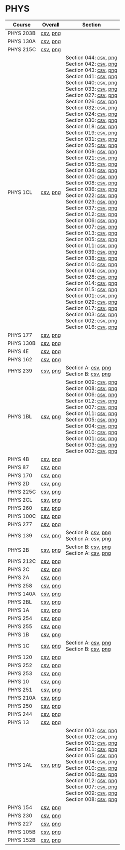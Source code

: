 # PHYS

| Course | Overall | Section |
| ------ | ------- | ------- |
| PHYS 203B | [csv](https://github.com/UCSD-Historical-Enrollment-Data//Users/ryanbatubara/Desktop/2024Spring/blob/main/overall/PHYS%20203B.csv), [png](https://raw.githubusercontent.com/UCSD-Historical-Enrollment-Data//Users/ryanbatubara/Desktop/2024Spring/main/plot_overall/PHYS%20203B.png) |  |
| PHYS 130A | [csv](https://github.com/UCSD-Historical-Enrollment-Data//Users/ryanbatubara/Desktop/2024Spring/blob/main/overall/PHYS%20130A.csv), [png](https://raw.githubusercontent.com/UCSD-Historical-Enrollment-Data//Users/ryanbatubara/Desktop/2024Spring/main/plot_overall/PHYS%20130A.png) |  |
| PHYS 215C | [csv](https://github.com/UCSD-Historical-Enrollment-Data//Users/ryanbatubara/Desktop/2024Spring/blob/main/overall/PHYS%20215C.csv), [png](https://raw.githubusercontent.com/UCSD-Historical-Enrollment-Data//Users/ryanbatubara/Desktop/2024Spring/main/plot_overall/PHYS%20215C.png) |  |
| PHYS 1CL | [csv](https://github.com/UCSD-Historical-Enrollment-Data//Users/ryanbatubara/Desktop/2024Spring/blob/main/overall/PHYS%201CL.csv), [png](https://raw.githubusercontent.com/UCSD-Historical-Enrollment-Data//Users/ryanbatubara/Desktop/2024Spring/main/plot_overall/PHYS%201CL.png) | Section 044: [csv](https://github.com/UCSD-Historical-Enrollment-Data//Users/ryanbatubara/Desktop/2024Spring/blob/main/section/PHYS%201CL_044.csv), [png](https://raw.githubusercontent.com/UCSD-Historical-Enrollment-Data//Users/ryanbatubara/Desktop/2024Spring/main/plot_section/PHYS%201CL_044.png)<br>Section 042: [csv](https://github.com/UCSD-Historical-Enrollment-Data//Users/ryanbatubara/Desktop/2024Spring/blob/main/section/PHYS%201CL_042.csv), [png](https://raw.githubusercontent.com/UCSD-Historical-Enrollment-Data//Users/ryanbatubara/Desktop/2024Spring/main/plot_section/PHYS%201CL_042.png)<br>Section 043: [csv](https://github.com/UCSD-Historical-Enrollment-Data//Users/ryanbatubara/Desktop/2024Spring/blob/main/section/PHYS%201CL_043.csv), [png](https://raw.githubusercontent.com/UCSD-Historical-Enrollment-Data//Users/ryanbatubara/Desktop/2024Spring/main/plot_section/PHYS%201CL_043.png)<br>Section 041: [csv](https://github.com/UCSD-Historical-Enrollment-Data//Users/ryanbatubara/Desktop/2024Spring/blob/main/section/PHYS%201CL_041.csv), [png](https://raw.githubusercontent.com/UCSD-Historical-Enrollment-Data//Users/ryanbatubara/Desktop/2024Spring/main/plot_section/PHYS%201CL_041.png)<br>Section 040: [csv](https://github.com/UCSD-Historical-Enrollment-Data//Users/ryanbatubara/Desktop/2024Spring/blob/main/section/PHYS%201CL_040.csv), [png](https://raw.githubusercontent.com/UCSD-Historical-Enrollment-Data//Users/ryanbatubara/Desktop/2024Spring/main/plot_section/PHYS%201CL_040.png)<br>Section 033: [csv](https://github.com/UCSD-Historical-Enrollment-Data//Users/ryanbatubara/Desktop/2024Spring/blob/main/section/PHYS%201CL_033.csv), [png](https://raw.githubusercontent.com/UCSD-Historical-Enrollment-Data//Users/ryanbatubara/Desktop/2024Spring/main/plot_section/PHYS%201CL_033.png)<br>Section 027: [csv](https://github.com/UCSD-Historical-Enrollment-Data//Users/ryanbatubara/Desktop/2024Spring/blob/main/section/PHYS%201CL_027.csv), [png](https://raw.githubusercontent.com/UCSD-Historical-Enrollment-Data//Users/ryanbatubara/Desktop/2024Spring/main/plot_section/PHYS%201CL_027.png)<br>Section 026: [csv](https://github.com/UCSD-Historical-Enrollment-Data//Users/ryanbatubara/Desktop/2024Spring/blob/main/section/PHYS%201CL_026.csv), [png](https://raw.githubusercontent.com/UCSD-Historical-Enrollment-Data//Users/ryanbatubara/Desktop/2024Spring/main/plot_section/PHYS%201CL_026.png)<br>Section 032: [csv](https://github.com/UCSD-Historical-Enrollment-Data//Users/ryanbatubara/Desktop/2024Spring/blob/main/section/PHYS%201CL_032.csv), [png](https://raw.githubusercontent.com/UCSD-Historical-Enrollment-Data//Users/ryanbatubara/Desktop/2024Spring/main/plot_section/PHYS%201CL_032.png)<br>Section 024: [csv](https://github.com/UCSD-Historical-Enrollment-Data//Users/ryanbatubara/Desktop/2024Spring/blob/main/section/PHYS%201CL_024.csv), [png](https://raw.githubusercontent.com/UCSD-Historical-Enrollment-Data//Users/ryanbatubara/Desktop/2024Spring/main/plot_section/PHYS%201CL_024.png)<br>Section 030: [csv](https://github.com/UCSD-Historical-Enrollment-Data//Users/ryanbatubara/Desktop/2024Spring/blob/main/section/PHYS%201CL_030.csv), [png](https://raw.githubusercontent.com/UCSD-Historical-Enrollment-Data//Users/ryanbatubara/Desktop/2024Spring/main/plot_section/PHYS%201CL_030.png)<br>Section 018: [csv](https://github.com/UCSD-Historical-Enrollment-Data//Users/ryanbatubara/Desktop/2024Spring/blob/main/section/PHYS%201CL_018.csv), [png](https://raw.githubusercontent.com/UCSD-Historical-Enrollment-Data//Users/ryanbatubara/Desktop/2024Spring/main/plot_section/PHYS%201CL_018.png)<br>Section 019: [csv](https://github.com/UCSD-Historical-Enrollment-Data//Users/ryanbatubara/Desktop/2024Spring/blob/main/section/PHYS%201CL_019.csv), [png](https://raw.githubusercontent.com/UCSD-Historical-Enrollment-Data//Users/ryanbatubara/Desktop/2024Spring/main/plot_section/PHYS%201CL_019.png)<br>Section 031: [csv](https://github.com/UCSD-Historical-Enrollment-Data//Users/ryanbatubara/Desktop/2024Spring/blob/main/section/PHYS%201CL_031.csv), [png](https://raw.githubusercontent.com/UCSD-Historical-Enrollment-Data//Users/ryanbatubara/Desktop/2024Spring/main/plot_section/PHYS%201CL_031.png)<br>Section 025: [csv](https://github.com/UCSD-Historical-Enrollment-Data//Users/ryanbatubara/Desktop/2024Spring/blob/main/section/PHYS%201CL_025.csv), [png](https://raw.githubusercontent.com/UCSD-Historical-Enrollment-Data//Users/ryanbatubara/Desktop/2024Spring/main/plot_section/PHYS%201CL_025.png)<br>Section 009: [csv](https://github.com/UCSD-Historical-Enrollment-Data//Users/ryanbatubara/Desktop/2024Spring/blob/main/section/PHYS%201CL_009.csv), [png](https://raw.githubusercontent.com/UCSD-Historical-Enrollment-Data//Users/ryanbatubara/Desktop/2024Spring/main/plot_section/PHYS%201CL_009.png)<br>Section 021: [csv](https://github.com/UCSD-Historical-Enrollment-Data//Users/ryanbatubara/Desktop/2024Spring/blob/main/section/PHYS%201CL_021.csv), [png](https://raw.githubusercontent.com/UCSD-Historical-Enrollment-Data//Users/ryanbatubara/Desktop/2024Spring/main/plot_section/PHYS%201CL_021.png)<br>Section 035: [csv](https://github.com/UCSD-Historical-Enrollment-Data//Users/ryanbatubara/Desktop/2024Spring/blob/main/section/PHYS%201CL_035.csv), [png](https://raw.githubusercontent.com/UCSD-Historical-Enrollment-Data//Users/ryanbatubara/Desktop/2024Spring/main/plot_section/PHYS%201CL_035.png)<br>Section 034: [csv](https://github.com/UCSD-Historical-Enrollment-Data//Users/ryanbatubara/Desktop/2024Spring/blob/main/section/PHYS%201CL_034.csv), [png](https://raw.githubusercontent.com/UCSD-Historical-Enrollment-Data//Users/ryanbatubara/Desktop/2024Spring/main/plot_section/PHYS%201CL_034.png)<br>Section 020: [csv](https://github.com/UCSD-Historical-Enrollment-Data//Users/ryanbatubara/Desktop/2024Spring/blob/main/section/PHYS%201CL_020.csv), [png](https://raw.githubusercontent.com/UCSD-Historical-Enrollment-Data//Users/ryanbatubara/Desktop/2024Spring/main/plot_section/PHYS%201CL_020.png)<br>Section 008: [csv](https://github.com/UCSD-Historical-Enrollment-Data//Users/ryanbatubara/Desktop/2024Spring/blob/main/section/PHYS%201CL_008.csv), [png](https://raw.githubusercontent.com/UCSD-Historical-Enrollment-Data//Users/ryanbatubara/Desktop/2024Spring/main/plot_section/PHYS%201CL_008.png)<br>Section 036: [csv](https://github.com/UCSD-Historical-Enrollment-Data//Users/ryanbatubara/Desktop/2024Spring/blob/main/section/PHYS%201CL_036.csv), [png](https://raw.githubusercontent.com/UCSD-Historical-Enrollment-Data//Users/ryanbatubara/Desktop/2024Spring/main/plot_section/PHYS%201CL_036.png)<br>Section 022: [csv](https://github.com/UCSD-Historical-Enrollment-Data//Users/ryanbatubara/Desktop/2024Spring/blob/main/section/PHYS%201CL_022.csv), [png](https://raw.githubusercontent.com/UCSD-Historical-Enrollment-Data//Users/ryanbatubara/Desktop/2024Spring/main/plot_section/PHYS%201CL_022.png)<br>Section 023: [csv](https://github.com/UCSD-Historical-Enrollment-Data//Users/ryanbatubara/Desktop/2024Spring/blob/main/section/PHYS%201CL_023.csv), [png](https://raw.githubusercontent.com/UCSD-Historical-Enrollment-Data//Users/ryanbatubara/Desktop/2024Spring/main/plot_section/PHYS%201CL_023.png)<br>Section 037: [csv](https://github.com/UCSD-Historical-Enrollment-Data//Users/ryanbatubara/Desktop/2024Spring/blob/main/section/PHYS%201CL_037.csv), [png](https://raw.githubusercontent.com/UCSD-Historical-Enrollment-Data//Users/ryanbatubara/Desktop/2024Spring/main/plot_section/PHYS%201CL_037.png)<br>Section 012: [csv](https://github.com/UCSD-Historical-Enrollment-Data//Users/ryanbatubara/Desktop/2024Spring/blob/main/section/PHYS%201CL_012.csv), [png](https://raw.githubusercontent.com/UCSD-Historical-Enrollment-Data//Users/ryanbatubara/Desktop/2024Spring/main/plot_section/PHYS%201CL_012.png)<br>Section 006: [csv](https://github.com/UCSD-Historical-Enrollment-Data//Users/ryanbatubara/Desktop/2024Spring/blob/main/section/PHYS%201CL_006.csv), [png](https://raw.githubusercontent.com/UCSD-Historical-Enrollment-Data//Users/ryanbatubara/Desktop/2024Spring/main/plot_section/PHYS%201CL_006.png)<br>Section 007: [csv](https://github.com/UCSD-Historical-Enrollment-Data//Users/ryanbatubara/Desktop/2024Spring/blob/main/section/PHYS%201CL_007.csv), [png](https://raw.githubusercontent.com/UCSD-Historical-Enrollment-Data//Users/ryanbatubara/Desktop/2024Spring/main/plot_section/PHYS%201CL_007.png)<br>Section 013: [csv](https://github.com/UCSD-Historical-Enrollment-Data//Users/ryanbatubara/Desktop/2024Spring/blob/main/section/PHYS%201CL_013.csv), [png](https://raw.githubusercontent.com/UCSD-Historical-Enrollment-Data//Users/ryanbatubara/Desktop/2024Spring/main/plot_section/PHYS%201CL_013.png)<br>Section 005: [csv](https://github.com/UCSD-Historical-Enrollment-Data//Users/ryanbatubara/Desktop/2024Spring/blob/main/section/PHYS%201CL_005.csv), [png](https://raw.githubusercontent.com/UCSD-Historical-Enrollment-Data//Users/ryanbatubara/Desktop/2024Spring/main/plot_section/PHYS%201CL_005.png)<br>Section 011: [csv](https://github.com/UCSD-Historical-Enrollment-Data//Users/ryanbatubara/Desktop/2024Spring/blob/main/section/PHYS%201CL_011.csv), [png](https://raw.githubusercontent.com/UCSD-Historical-Enrollment-Data//Users/ryanbatubara/Desktop/2024Spring/main/plot_section/PHYS%201CL_011.png)<br>Section 039: [csv](https://github.com/UCSD-Historical-Enrollment-Data//Users/ryanbatubara/Desktop/2024Spring/blob/main/section/PHYS%201CL_039.csv), [png](https://raw.githubusercontent.com/UCSD-Historical-Enrollment-Data//Users/ryanbatubara/Desktop/2024Spring/main/plot_section/PHYS%201CL_039.png)<br>Section 038: [csv](https://github.com/UCSD-Historical-Enrollment-Data//Users/ryanbatubara/Desktop/2024Spring/blob/main/section/PHYS%201CL_038.csv), [png](https://raw.githubusercontent.com/UCSD-Historical-Enrollment-Data//Users/ryanbatubara/Desktop/2024Spring/main/plot_section/PHYS%201CL_038.png)<br>Section 010: [csv](https://github.com/UCSD-Historical-Enrollment-Data//Users/ryanbatubara/Desktop/2024Spring/blob/main/section/PHYS%201CL_010.csv), [png](https://raw.githubusercontent.com/UCSD-Historical-Enrollment-Data//Users/ryanbatubara/Desktop/2024Spring/main/plot_section/PHYS%201CL_010.png)<br>Section 004: [csv](https://github.com/UCSD-Historical-Enrollment-Data//Users/ryanbatubara/Desktop/2024Spring/blob/main/section/PHYS%201CL_004.csv), [png](https://raw.githubusercontent.com/UCSD-Historical-Enrollment-Data//Users/ryanbatubara/Desktop/2024Spring/main/plot_section/PHYS%201CL_004.png)<br>Section 028: [csv](https://github.com/UCSD-Historical-Enrollment-Data//Users/ryanbatubara/Desktop/2024Spring/blob/main/section/PHYS%201CL_028.csv), [png](https://raw.githubusercontent.com/UCSD-Historical-Enrollment-Data//Users/ryanbatubara/Desktop/2024Spring/main/plot_section/PHYS%201CL_028.png)<br>Section 014: [csv](https://github.com/UCSD-Historical-Enrollment-Data//Users/ryanbatubara/Desktop/2024Spring/blob/main/section/PHYS%201CL_014.csv), [png](https://raw.githubusercontent.com/UCSD-Historical-Enrollment-Data//Users/ryanbatubara/Desktop/2024Spring/main/plot_section/PHYS%201CL_014.png)<br>Section 015: [csv](https://github.com/UCSD-Historical-Enrollment-Data//Users/ryanbatubara/Desktop/2024Spring/blob/main/section/PHYS%201CL_015.csv), [png](https://raw.githubusercontent.com/UCSD-Historical-Enrollment-Data//Users/ryanbatubara/Desktop/2024Spring/main/plot_section/PHYS%201CL_015.png)<br>Section 001: [csv](https://github.com/UCSD-Historical-Enrollment-Data//Users/ryanbatubara/Desktop/2024Spring/blob/main/section/PHYS%201CL_001.csv), [png](https://raw.githubusercontent.com/UCSD-Historical-Enrollment-Data//Users/ryanbatubara/Desktop/2024Spring/main/plot_section/PHYS%201CL_001.png)<br>Section 029: [csv](https://github.com/UCSD-Historical-Enrollment-Data//Users/ryanbatubara/Desktop/2024Spring/blob/main/section/PHYS%201CL_029.csv), [png](https://raw.githubusercontent.com/UCSD-Historical-Enrollment-Data//Users/ryanbatubara/Desktop/2024Spring/main/plot_section/PHYS%201CL_029.png)<br>Section 017: [csv](https://github.com/UCSD-Historical-Enrollment-Data//Users/ryanbatubara/Desktop/2024Spring/blob/main/section/PHYS%201CL_017.csv), [png](https://raw.githubusercontent.com/UCSD-Historical-Enrollment-Data//Users/ryanbatubara/Desktop/2024Spring/main/plot_section/PHYS%201CL_017.png)<br>Section 003: [csv](https://github.com/UCSD-Historical-Enrollment-Data//Users/ryanbatubara/Desktop/2024Spring/blob/main/section/PHYS%201CL_003.csv), [png](https://raw.githubusercontent.com/UCSD-Historical-Enrollment-Data//Users/ryanbatubara/Desktop/2024Spring/main/plot_section/PHYS%201CL_003.png)<br>Section 002: [csv](https://github.com/UCSD-Historical-Enrollment-Data//Users/ryanbatubara/Desktop/2024Spring/blob/main/section/PHYS%201CL_002.csv), [png](https://raw.githubusercontent.com/UCSD-Historical-Enrollment-Data//Users/ryanbatubara/Desktop/2024Spring/main/plot_section/PHYS%201CL_002.png)<br>Section 016: [csv](https://github.com/UCSD-Historical-Enrollment-Data//Users/ryanbatubara/Desktop/2024Spring/blob/main/section/PHYS%201CL_016.csv), [png](https://raw.githubusercontent.com/UCSD-Historical-Enrollment-Data//Users/ryanbatubara/Desktop/2024Spring/main/plot_section/PHYS%201CL_016.png) |
| PHYS 177 | [csv](https://github.com/UCSD-Historical-Enrollment-Data//Users/ryanbatubara/Desktop/2024Spring/blob/main/overall/PHYS%20177.csv), [png](https://raw.githubusercontent.com/UCSD-Historical-Enrollment-Data//Users/ryanbatubara/Desktop/2024Spring/main/plot_overall/PHYS%20177.png) |  |
| PHYS 130B | [csv](https://github.com/UCSD-Historical-Enrollment-Data//Users/ryanbatubara/Desktop/2024Spring/blob/main/overall/PHYS%20130B.csv), [png](https://raw.githubusercontent.com/UCSD-Historical-Enrollment-Data//Users/ryanbatubara/Desktop/2024Spring/main/plot_overall/PHYS%20130B.png) |  |
| PHYS 4E | [csv](https://github.com/UCSD-Historical-Enrollment-Data//Users/ryanbatubara/Desktop/2024Spring/blob/main/overall/PHYS%204E.csv), [png](https://raw.githubusercontent.com/UCSD-Historical-Enrollment-Data//Users/ryanbatubara/Desktop/2024Spring/main/plot_overall/PHYS%204E.png) |  |
| PHYS 162 | [csv](https://github.com/UCSD-Historical-Enrollment-Data//Users/ryanbatubara/Desktop/2024Spring/blob/main/overall/PHYS%20162.csv), [png](https://raw.githubusercontent.com/UCSD-Historical-Enrollment-Data//Users/ryanbatubara/Desktop/2024Spring/main/plot_overall/PHYS%20162.png) |  |
| PHYS 239 | [csv](https://github.com/UCSD-Historical-Enrollment-Data//Users/ryanbatubara/Desktop/2024Spring/blob/main/overall/PHYS%20239.csv), [png](https://raw.githubusercontent.com/UCSD-Historical-Enrollment-Data//Users/ryanbatubara/Desktop/2024Spring/main/plot_overall/PHYS%20239.png) | Section A: [csv](https://github.com/UCSD-Historical-Enrollment-Data//Users/ryanbatubara/Desktop/2024Spring/blob/main/section/PHYS%20239_A.csv), [png](https://raw.githubusercontent.com/UCSD-Historical-Enrollment-Data//Users/ryanbatubara/Desktop/2024Spring/main/plot_section/PHYS%20239_A.png)<br>Section B: [csv](https://github.com/UCSD-Historical-Enrollment-Data//Users/ryanbatubara/Desktop/2024Spring/blob/main/section/PHYS%20239_B.csv), [png](https://raw.githubusercontent.com/UCSD-Historical-Enrollment-Data//Users/ryanbatubara/Desktop/2024Spring/main/plot_section/PHYS%20239_B.png) |
| PHYS 1BL | [csv](https://github.com/UCSD-Historical-Enrollment-Data//Users/ryanbatubara/Desktop/2024Spring/blob/main/overall/PHYS%201BL.csv), [png](https://raw.githubusercontent.com/UCSD-Historical-Enrollment-Data//Users/ryanbatubara/Desktop/2024Spring/main/plot_overall/PHYS%201BL.png) | Section 009: [csv](https://github.com/UCSD-Historical-Enrollment-Data//Users/ryanbatubara/Desktop/2024Spring/blob/main/section/PHYS%201BL_009.csv), [png](https://raw.githubusercontent.com/UCSD-Historical-Enrollment-Data//Users/ryanbatubara/Desktop/2024Spring/main/plot_section/PHYS%201BL_009.png)<br>Section 008: [csv](https://github.com/UCSD-Historical-Enrollment-Data//Users/ryanbatubara/Desktop/2024Spring/blob/main/section/PHYS%201BL_008.csv), [png](https://raw.githubusercontent.com/UCSD-Historical-Enrollment-Data//Users/ryanbatubara/Desktop/2024Spring/main/plot_section/PHYS%201BL_008.png)<br>Section 006: [csv](https://github.com/UCSD-Historical-Enrollment-Data//Users/ryanbatubara/Desktop/2024Spring/blob/main/section/PHYS%201BL_006.csv), [png](https://raw.githubusercontent.com/UCSD-Historical-Enrollment-Data//Users/ryanbatubara/Desktop/2024Spring/main/plot_section/PHYS%201BL_006.png)<br>Section 012: [csv](https://github.com/UCSD-Historical-Enrollment-Data//Users/ryanbatubara/Desktop/2024Spring/blob/main/section/PHYS%201BL_012.csv), [png](https://raw.githubusercontent.com/UCSD-Historical-Enrollment-Data//Users/ryanbatubara/Desktop/2024Spring/main/plot_section/PHYS%201BL_012.png)<br>Section 007: [csv](https://github.com/UCSD-Historical-Enrollment-Data//Users/ryanbatubara/Desktop/2024Spring/blob/main/section/PHYS%201BL_007.csv), [png](https://raw.githubusercontent.com/UCSD-Historical-Enrollment-Data//Users/ryanbatubara/Desktop/2024Spring/main/plot_section/PHYS%201BL_007.png)<br>Section 011: [csv](https://github.com/UCSD-Historical-Enrollment-Data//Users/ryanbatubara/Desktop/2024Spring/blob/main/section/PHYS%201BL_011.csv), [png](https://raw.githubusercontent.com/UCSD-Historical-Enrollment-Data//Users/ryanbatubara/Desktop/2024Spring/main/plot_section/PHYS%201BL_011.png)<br>Section 005: [csv](https://github.com/UCSD-Historical-Enrollment-Data//Users/ryanbatubara/Desktop/2024Spring/blob/main/section/PHYS%201BL_005.csv), [png](https://raw.githubusercontent.com/UCSD-Historical-Enrollment-Data//Users/ryanbatubara/Desktop/2024Spring/main/plot_section/PHYS%201BL_005.png)<br>Section 004: [csv](https://github.com/UCSD-Historical-Enrollment-Data//Users/ryanbatubara/Desktop/2024Spring/blob/main/section/PHYS%201BL_004.csv), [png](https://raw.githubusercontent.com/UCSD-Historical-Enrollment-Data//Users/ryanbatubara/Desktop/2024Spring/main/plot_section/PHYS%201BL_004.png)<br>Section 010: [csv](https://github.com/UCSD-Historical-Enrollment-Data//Users/ryanbatubara/Desktop/2024Spring/blob/main/section/PHYS%201BL_010.csv), [png](https://raw.githubusercontent.com/UCSD-Historical-Enrollment-Data//Users/ryanbatubara/Desktop/2024Spring/main/plot_section/PHYS%201BL_010.png)<br>Section 001: [csv](https://github.com/UCSD-Historical-Enrollment-Data//Users/ryanbatubara/Desktop/2024Spring/blob/main/section/PHYS%201BL_001.csv), [png](https://raw.githubusercontent.com/UCSD-Historical-Enrollment-Data//Users/ryanbatubara/Desktop/2024Spring/main/plot_section/PHYS%201BL_001.png)<br>Section 003: [csv](https://github.com/UCSD-Historical-Enrollment-Data//Users/ryanbatubara/Desktop/2024Spring/blob/main/section/PHYS%201BL_003.csv), [png](https://raw.githubusercontent.com/UCSD-Historical-Enrollment-Data//Users/ryanbatubara/Desktop/2024Spring/main/plot_section/PHYS%201BL_003.png)<br>Section 002: [csv](https://github.com/UCSD-Historical-Enrollment-Data//Users/ryanbatubara/Desktop/2024Spring/blob/main/section/PHYS%201BL_002.csv), [png](https://raw.githubusercontent.com/UCSD-Historical-Enrollment-Data//Users/ryanbatubara/Desktop/2024Spring/main/plot_section/PHYS%201BL_002.png) |
| PHYS 4B | [csv](https://github.com/UCSD-Historical-Enrollment-Data//Users/ryanbatubara/Desktop/2024Spring/blob/main/overall/PHYS%204B.csv), [png](https://raw.githubusercontent.com/UCSD-Historical-Enrollment-Data//Users/ryanbatubara/Desktop/2024Spring/main/plot_overall/PHYS%204B.png) |  |
| PHYS 87 | [csv](https://github.com/UCSD-Historical-Enrollment-Data//Users/ryanbatubara/Desktop/2024Spring/blob/main/overall/PHYS%2087.csv), [png](https://raw.githubusercontent.com/UCSD-Historical-Enrollment-Data//Users/ryanbatubara/Desktop/2024Spring/main/plot_overall/PHYS%2087.png) |  |
| PHYS 170 | [csv](https://github.com/UCSD-Historical-Enrollment-Data//Users/ryanbatubara/Desktop/2024Spring/blob/main/overall/PHYS%20170.csv), [png](https://raw.githubusercontent.com/UCSD-Historical-Enrollment-Data//Users/ryanbatubara/Desktop/2024Spring/main/plot_overall/PHYS%20170.png) |  |
| PHYS 2D | [csv](https://github.com/UCSD-Historical-Enrollment-Data//Users/ryanbatubara/Desktop/2024Spring/blob/main/overall/PHYS%202D.csv), [png](https://raw.githubusercontent.com/UCSD-Historical-Enrollment-Data//Users/ryanbatubara/Desktop/2024Spring/main/plot_overall/PHYS%202D.png) |  |
| PHYS 225C | [csv](https://github.com/UCSD-Historical-Enrollment-Data//Users/ryanbatubara/Desktop/2024Spring/blob/main/overall/PHYS%20225C.csv), [png](https://raw.githubusercontent.com/UCSD-Historical-Enrollment-Data//Users/ryanbatubara/Desktop/2024Spring/main/plot_overall/PHYS%20225C.png) |  |
| PHYS 2CL | [csv](https://github.com/UCSD-Historical-Enrollment-Data//Users/ryanbatubara/Desktop/2024Spring/blob/main/overall/PHYS%202CL.csv), [png](https://raw.githubusercontent.com/UCSD-Historical-Enrollment-Data//Users/ryanbatubara/Desktop/2024Spring/main/plot_overall/PHYS%202CL.png) |  |
| PHYS 260 | [csv](https://github.com/UCSD-Historical-Enrollment-Data//Users/ryanbatubara/Desktop/2024Spring/blob/main/overall/PHYS%20260.csv), [png](https://raw.githubusercontent.com/UCSD-Historical-Enrollment-Data//Users/ryanbatubara/Desktop/2024Spring/main/plot_overall/PHYS%20260.png) |  |
| PHYS 100C | [csv](https://github.com/UCSD-Historical-Enrollment-Data//Users/ryanbatubara/Desktop/2024Spring/blob/main/overall/PHYS%20100C.csv), [png](https://raw.githubusercontent.com/UCSD-Historical-Enrollment-Data//Users/ryanbatubara/Desktop/2024Spring/main/plot_overall/PHYS%20100C.png) |  |
| PHYS 277 | [csv](https://github.com/UCSD-Historical-Enrollment-Data//Users/ryanbatubara/Desktop/2024Spring/blob/main/overall/PHYS%20277.csv), [png](https://raw.githubusercontent.com/UCSD-Historical-Enrollment-Data//Users/ryanbatubara/Desktop/2024Spring/main/plot_overall/PHYS%20277.png) |  |
| PHYS 139 | [csv](https://github.com/UCSD-Historical-Enrollment-Data//Users/ryanbatubara/Desktop/2024Spring/blob/main/overall/PHYS%20139.csv), [png](https://raw.githubusercontent.com/UCSD-Historical-Enrollment-Data//Users/ryanbatubara/Desktop/2024Spring/main/plot_overall/PHYS%20139.png) | Section B: [csv](https://github.com/UCSD-Historical-Enrollment-Data//Users/ryanbatubara/Desktop/2024Spring/blob/main/section/PHYS%20139_B.csv), [png](https://raw.githubusercontent.com/UCSD-Historical-Enrollment-Data//Users/ryanbatubara/Desktop/2024Spring/main/plot_section/PHYS%20139_B.png)<br>Section A: [csv](https://github.com/UCSD-Historical-Enrollment-Data//Users/ryanbatubara/Desktop/2024Spring/blob/main/section/PHYS%20139_A.csv), [png](https://raw.githubusercontent.com/UCSD-Historical-Enrollment-Data//Users/ryanbatubara/Desktop/2024Spring/main/plot_section/PHYS%20139_A.png) |
| PHYS 2B | [csv](https://github.com/UCSD-Historical-Enrollment-Data//Users/ryanbatubara/Desktop/2024Spring/blob/main/overall/PHYS%202B.csv), [png](https://raw.githubusercontent.com/UCSD-Historical-Enrollment-Data//Users/ryanbatubara/Desktop/2024Spring/main/plot_overall/PHYS%202B.png) | Section B: [csv](https://github.com/UCSD-Historical-Enrollment-Data//Users/ryanbatubara/Desktop/2024Spring/blob/main/section/PHYS%202B_B.csv), [png](https://raw.githubusercontent.com/UCSD-Historical-Enrollment-Data//Users/ryanbatubara/Desktop/2024Spring/main/plot_section/PHYS%202B_B.png)<br>Section A: [csv](https://github.com/UCSD-Historical-Enrollment-Data//Users/ryanbatubara/Desktop/2024Spring/blob/main/section/PHYS%202B_A.csv), [png](https://raw.githubusercontent.com/UCSD-Historical-Enrollment-Data//Users/ryanbatubara/Desktop/2024Spring/main/plot_section/PHYS%202B_A.png) |
| PHYS 212C | [csv](https://github.com/UCSD-Historical-Enrollment-Data//Users/ryanbatubara/Desktop/2024Spring/blob/main/overall/PHYS%20212C.csv), [png](https://raw.githubusercontent.com/UCSD-Historical-Enrollment-Data//Users/ryanbatubara/Desktop/2024Spring/main/plot_overall/PHYS%20212C.png) |  |
| PHYS 2C | [csv](https://github.com/UCSD-Historical-Enrollment-Data//Users/ryanbatubara/Desktop/2024Spring/blob/main/overall/PHYS%202C.csv), [png](https://raw.githubusercontent.com/UCSD-Historical-Enrollment-Data//Users/ryanbatubara/Desktop/2024Spring/main/plot_overall/PHYS%202C.png) |  |
| PHYS 2A | [csv](https://github.com/UCSD-Historical-Enrollment-Data//Users/ryanbatubara/Desktop/2024Spring/blob/main/overall/PHYS%202A.csv), [png](https://raw.githubusercontent.com/UCSD-Historical-Enrollment-Data//Users/ryanbatubara/Desktop/2024Spring/main/plot_overall/PHYS%202A.png) |  |
| PHYS 258 | [csv](https://github.com/UCSD-Historical-Enrollment-Data//Users/ryanbatubara/Desktop/2024Spring/blob/main/overall/PHYS%20258.csv), [png](https://raw.githubusercontent.com/UCSD-Historical-Enrollment-Data//Users/ryanbatubara/Desktop/2024Spring/main/plot_overall/PHYS%20258.png) |  |
| PHYS 140A | [csv](https://github.com/UCSD-Historical-Enrollment-Data//Users/ryanbatubara/Desktop/2024Spring/blob/main/overall/PHYS%20140A.csv), [png](https://raw.githubusercontent.com/UCSD-Historical-Enrollment-Data//Users/ryanbatubara/Desktop/2024Spring/main/plot_overall/PHYS%20140A.png) |  |
| PHYS 2BL | [csv](https://github.com/UCSD-Historical-Enrollment-Data//Users/ryanbatubara/Desktop/2024Spring/blob/main/overall/PHYS%202BL.csv), [png](https://raw.githubusercontent.com/UCSD-Historical-Enrollment-Data//Users/ryanbatubara/Desktop/2024Spring/main/plot_overall/PHYS%202BL.png) |  |
| PHYS 1A | [csv](https://github.com/UCSD-Historical-Enrollment-Data//Users/ryanbatubara/Desktop/2024Spring/blob/main/overall/PHYS%201A.csv), [png](https://raw.githubusercontent.com/UCSD-Historical-Enrollment-Data//Users/ryanbatubara/Desktop/2024Spring/main/plot_overall/PHYS%201A.png) |  |
| PHYS 254 | [csv](https://github.com/UCSD-Historical-Enrollment-Data//Users/ryanbatubara/Desktop/2024Spring/blob/main/overall/PHYS%20254.csv), [png](https://raw.githubusercontent.com/UCSD-Historical-Enrollment-Data//Users/ryanbatubara/Desktop/2024Spring/main/plot_overall/PHYS%20254.png) |  |
| PHYS 255 | [csv](https://github.com/UCSD-Historical-Enrollment-Data//Users/ryanbatubara/Desktop/2024Spring/blob/main/overall/PHYS%20255.csv), [png](https://raw.githubusercontent.com/UCSD-Historical-Enrollment-Data//Users/ryanbatubara/Desktop/2024Spring/main/plot_overall/PHYS%20255.png) |  |
| PHYS 1B | [csv](https://github.com/UCSD-Historical-Enrollment-Data//Users/ryanbatubara/Desktop/2024Spring/blob/main/overall/PHYS%201B.csv), [png](https://raw.githubusercontent.com/UCSD-Historical-Enrollment-Data//Users/ryanbatubara/Desktop/2024Spring/main/plot_overall/PHYS%201B.png) |  |
| PHYS 1C | [csv](https://github.com/UCSD-Historical-Enrollment-Data//Users/ryanbatubara/Desktop/2024Spring/blob/main/overall/PHYS%201C.csv), [png](https://raw.githubusercontent.com/UCSD-Historical-Enrollment-Data//Users/ryanbatubara/Desktop/2024Spring/main/plot_overall/PHYS%201C.png) | Section A: [csv](https://github.com/UCSD-Historical-Enrollment-Data//Users/ryanbatubara/Desktop/2024Spring/blob/main/section/PHYS%201C_A.csv), [png](https://raw.githubusercontent.com/UCSD-Historical-Enrollment-Data//Users/ryanbatubara/Desktop/2024Spring/main/plot_section/PHYS%201C_A.png)<br>Section B: [csv](https://github.com/UCSD-Historical-Enrollment-Data//Users/ryanbatubara/Desktop/2024Spring/blob/main/section/PHYS%201C_B.csv), [png](https://raw.githubusercontent.com/UCSD-Historical-Enrollment-Data//Users/ryanbatubara/Desktop/2024Spring/main/plot_section/PHYS%201C_B.png) |
| PHYS 120 | [csv](https://github.com/UCSD-Historical-Enrollment-Data//Users/ryanbatubara/Desktop/2024Spring/blob/main/overall/PHYS%20120.csv), [png](https://raw.githubusercontent.com/UCSD-Historical-Enrollment-Data//Users/ryanbatubara/Desktop/2024Spring/main/plot_overall/PHYS%20120.png) |  |
| PHYS 252 | [csv](https://github.com/UCSD-Historical-Enrollment-Data//Users/ryanbatubara/Desktop/2024Spring/blob/main/overall/PHYS%20252.csv), [png](https://raw.githubusercontent.com/UCSD-Historical-Enrollment-Data//Users/ryanbatubara/Desktop/2024Spring/main/plot_overall/PHYS%20252.png) |  |
| PHYS 253 | [csv](https://github.com/UCSD-Historical-Enrollment-Data//Users/ryanbatubara/Desktop/2024Spring/blob/main/overall/PHYS%20253.csv), [png](https://raw.githubusercontent.com/UCSD-Historical-Enrollment-Data//Users/ryanbatubara/Desktop/2024Spring/main/plot_overall/PHYS%20253.png) |  |
| PHYS 10 | [csv](https://github.com/UCSD-Historical-Enrollment-Data//Users/ryanbatubara/Desktop/2024Spring/blob/main/overall/PHYS%2010.csv), [png](https://raw.githubusercontent.com/UCSD-Historical-Enrollment-Data//Users/ryanbatubara/Desktop/2024Spring/main/plot_overall/PHYS%2010.png) |  |
| PHYS 251 | [csv](https://github.com/UCSD-Historical-Enrollment-Data//Users/ryanbatubara/Desktop/2024Spring/blob/main/overall/PHYS%20251.csv), [png](https://raw.githubusercontent.com/UCSD-Historical-Enrollment-Data//Users/ryanbatubara/Desktop/2024Spring/main/plot_overall/PHYS%20251.png) |  |
| PHYS 210A | [csv](https://github.com/UCSD-Historical-Enrollment-Data//Users/ryanbatubara/Desktop/2024Spring/blob/main/overall/PHYS%20210A.csv), [png](https://raw.githubusercontent.com/UCSD-Historical-Enrollment-Data//Users/ryanbatubara/Desktop/2024Spring/main/plot_overall/PHYS%20210A.png) |  |
| PHYS 250 | [csv](https://github.com/UCSD-Historical-Enrollment-Data//Users/ryanbatubara/Desktop/2024Spring/blob/main/overall/PHYS%20250.csv), [png](https://raw.githubusercontent.com/UCSD-Historical-Enrollment-Data//Users/ryanbatubara/Desktop/2024Spring/main/plot_overall/PHYS%20250.png) |  |
| PHYS 244 | [csv](https://github.com/UCSD-Historical-Enrollment-Data//Users/ryanbatubara/Desktop/2024Spring/blob/main/overall/PHYS%20244.csv), [png](https://raw.githubusercontent.com/UCSD-Historical-Enrollment-Data//Users/ryanbatubara/Desktop/2024Spring/main/plot_overall/PHYS%20244.png) |  |
| PHYS 13 | [csv](https://github.com/UCSD-Historical-Enrollment-Data//Users/ryanbatubara/Desktop/2024Spring/blob/main/overall/PHYS%2013.csv), [png](https://raw.githubusercontent.com/UCSD-Historical-Enrollment-Data//Users/ryanbatubara/Desktop/2024Spring/main/plot_overall/PHYS%2013.png) |  |
| PHYS 1AL | [csv](https://github.com/UCSD-Historical-Enrollment-Data//Users/ryanbatubara/Desktop/2024Spring/blob/main/overall/PHYS%201AL.csv), [png](https://raw.githubusercontent.com/UCSD-Historical-Enrollment-Data//Users/ryanbatubara/Desktop/2024Spring/main/plot_overall/PHYS%201AL.png) | Section 003: [csv](https://github.com/UCSD-Historical-Enrollment-Data//Users/ryanbatubara/Desktop/2024Spring/blob/main/section/PHYS%201AL_003.csv), [png](https://raw.githubusercontent.com/UCSD-Historical-Enrollment-Data//Users/ryanbatubara/Desktop/2024Spring/main/plot_section/PHYS%201AL_003.png)<br>Section 002: [csv](https://github.com/UCSD-Historical-Enrollment-Data//Users/ryanbatubara/Desktop/2024Spring/blob/main/section/PHYS%201AL_002.csv), [png](https://raw.githubusercontent.com/UCSD-Historical-Enrollment-Data//Users/ryanbatubara/Desktop/2024Spring/main/plot_section/PHYS%201AL_002.png)<br>Section 001: [csv](https://github.com/UCSD-Historical-Enrollment-Data//Users/ryanbatubara/Desktop/2024Spring/blob/main/section/PHYS%201AL_001.csv), [png](https://raw.githubusercontent.com/UCSD-Historical-Enrollment-Data//Users/ryanbatubara/Desktop/2024Spring/main/plot_section/PHYS%201AL_001.png)<br>Section 011: [csv](https://github.com/UCSD-Historical-Enrollment-Data//Users/ryanbatubara/Desktop/2024Spring/blob/main/section/PHYS%201AL_011.csv), [png](https://raw.githubusercontent.com/UCSD-Historical-Enrollment-Data//Users/ryanbatubara/Desktop/2024Spring/main/plot_section/PHYS%201AL_011.png)<br>Section 005: [csv](https://github.com/UCSD-Historical-Enrollment-Data//Users/ryanbatubara/Desktop/2024Spring/blob/main/section/PHYS%201AL_005.csv), [png](https://raw.githubusercontent.com/UCSD-Historical-Enrollment-Data//Users/ryanbatubara/Desktop/2024Spring/main/plot_section/PHYS%201AL_005.png)<br>Section 004: [csv](https://github.com/UCSD-Historical-Enrollment-Data//Users/ryanbatubara/Desktop/2024Spring/blob/main/section/PHYS%201AL_004.csv), [png](https://raw.githubusercontent.com/UCSD-Historical-Enrollment-Data//Users/ryanbatubara/Desktop/2024Spring/main/plot_section/PHYS%201AL_004.png)<br>Section 010: [csv](https://github.com/UCSD-Historical-Enrollment-Data//Users/ryanbatubara/Desktop/2024Spring/blob/main/section/PHYS%201AL_010.csv), [png](https://raw.githubusercontent.com/UCSD-Historical-Enrollment-Data//Users/ryanbatubara/Desktop/2024Spring/main/plot_section/PHYS%201AL_010.png)<br>Section 006: [csv](https://github.com/UCSD-Historical-Enrollment-Data//Users/ryanbatubara/Desktop/2024Spring/blob/main/section/PHYS%201AL_006.csv), [png](https://raw.githubusercontent.com/UCSD-Historical-Enrollment-Data//Users/ryanbatubara/Desktop/2024Spring/main/plot_section/PHYS%201AL_006.png)<br>Section 012: [csv](https://github.com/UCSD-Historical-Enrollment-Data//Users/ryanbatubara/Desktop/2024Spring/blob/main/section/PHYS%201AL_012.csv), [png](https://raw.githubusercontent.com/UCSD-Historical-Enrollment-Data//Users/ryanbatubara/Desktop/2024Spring/main/plot_section/PHYS%201AL_012.png)<br>Section 007: [csv](https://github.com/UCSD-Historical-Enrollment-Data//Users/ryanbatubara/Desktop/2024Spring/blob/main/section/PHYS%201AL_007.csv), [png](https://raw.githubusercontent.com/UCSD-Historical-Enrollment-Data//Users/ryanbatubara/Desktop/2024Spring/main/plot_section/PHYS%201AL_007.png)<br>Section 009: [csv](https://github.com/UCSD-Historical-Enrollment-Data//Users/ryanbatubara/Desktop/2024Spring/blob/main/section/PHYS%201AL_009.csv), [png](https://raw.githubusercontent.com/UCSD-Historical-Enrollment-Data//Users/ryanbatubara/Desktop/2024Spring/main/plot_section/PHYS%201AL_009.png)<br>Section 008: [csv](https://github.com/UCSD-Historical-Enrollment-Data//Users/ryanbatubara/Desktop/2024Spring/blob/main/section/PHYS%201AL_008.csv), [png](https://raw.githubusercontent.com/UCSD-Historical-Enrollment-Data//Users/ryanbatubara/Desktop/2024Spring/main/plot_section/PHYS%201AL_008.png) |
| PHYS 154 | [csv](https://github.com/UCSD-Historical-Enrollment-Data//Users/ryanbatubara/Desktop/2024Spring/blob/main/overall/PHYS%20154.csv), [png](https://raw.githubusercontent.com/UCSD-Historical-Enrollment-Data//Users/ryanbatubara/Desktop/2024Spring/main/plot_overall/PHYS%20154.png) |  |
| PHYS 230 | [csv](https://github.com/UCSD-Historical-Enrollment-Data//Users/ryanbatubara/Desktop/2024Spring/blob/main/overall/PHYS%20230.csv), [png](https://raw.githubusercontent.com/UCSD-Historical-Enrollment-Data//Users/ryanbatubara/Desktop/2024Spring/main/plot_overall/PHYS%20230.png) |  |
| PHYS 227 | [csv](https://github.com/UCSD-Historical-Enrollment-Data//Users/ryanbatubara/Desktop/2024Spring/blob/main/overall/PHYS%20227.csv), [png](https://raw.githubusercontent.com/UCSD-Historical-Enrollment-Data//Users/ryanbatubara/Desktop/2024Spring/main/plot_overall/PHYS%20227.png) |  |
| PHYS 105B | [csv](https://github.com/UCSD-Historical-Enrollment-Data//Users/ryanbatubara/Desktop/2024Spring/blob/main/overall/PHYS%20105B.csv), [png](https://raw.githubusercontent.com/UCSD-Historical-Enrollment-Data//Users/ryanbatubara/Desktop/2024Spring/main/plot_overall/PHYS%20105B.png) |  |
| PHYS 152B | [csv](https://github.com/UCSD-Historical-Enrollment-Data//Users/ryanbatubara/Desktop/2024Spring/blob/main/overall/PHYS%20152B.csv), [png](https://raw.githubusercontent.com/UCSD-Historical-Enrollment-Data//Users/ryanbatubara/Desktop/2024Spring/main/plot_overall/PHYS%20152B.png) |  |
